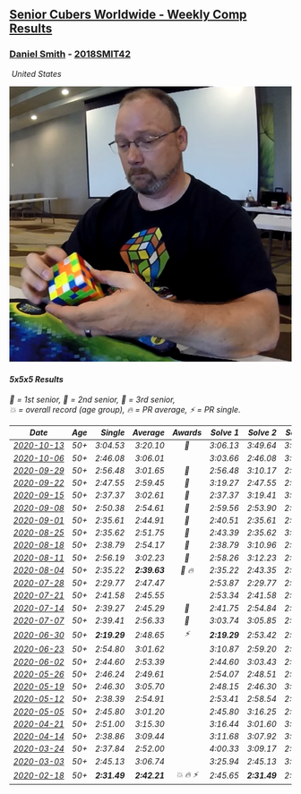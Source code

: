 <style>table {white-space: nowrap;}</style>
<link rel="stylesheet" type="text/css" href="/scw-comp/css/flags.css" />

## [Senior Cubers Worldwide - Weekly Comp Results](/scw-comp/results/)
### [Daniel Smith](README.md) - [2018SMIT42](https://www.worldcubeassociation.org/persons/2018SMIT42?event=555)

<i class="flag flag-US" />&nbsp;United States

![Daniel Smith](1570678334.png)

#### 5x5x5 Results

<span style="white-space: nowrap;">🥇 = 1st senior</span>, <span style="white-space: nowrap;">🥈 = 2nd senior</span>, <span style="white-space: nowrap;">🥉 = 3rd senior</span>, <span style="white-space: nowrap;">💥 = overall record (age group)</span>, <span style="white-space: nowrap;">🔥 = PR average</span>, <span style="white-space: nowrap;">⚡ = PR single</span>.

| Date | Age | Single | Average | Awards | Solve 1 | Solve 2 | Solve 3 | Solve 4 | Solve 5 | Video |
| :--: | :--: | --: | --: | :--: | --: | --: | --: | --: | --: | :-- |
| [2020-10-13](../../results/2020-10-13/555.md) | 50+ | 3:04.53 | 3:20.10 | 🥉 | 3:06.13 | 3:49.64 | 3:04.53 | DNS | DNS | [Desktop](https://www.facebook.com/events/746942356162446/permalink/751733412350007) / [Mobile](https://m.facebook.com/events/746942356162446?view=permalink&id=751733412350007) |
| [2020-10-06](../../results/2020-10-06/555.md) | 50+ | 2:46.08 | 3:06.01 |  | 3:03.66 | 2:46.08 | 3:28.29 | DNS | DNS | [Desktop](https://www.facebook.com/events/427181104911253/permalink/437238780572152) / [Mobile](https://m.facebook.com/events/427181104911253?view=permalink&id=437238780572152) |
| [2020-09-29](../../results/2020-09-29/555.md) | 50+ | 2:56.48 | 3:01.65 | 🥉 | 2:56.48 | 3:10.17 | 2:58.29 | DNS | DNS | [Desktop](https://www.facebook.com/events/427181104911253/permalink/431743861121644) / [Mobile](https://m.facebook.com/events/427181104911253?view=permalink&id=431743861121644) |
| [2020-09-22](../../results/2020-09-22/555.md) | 50+ | 2:47.55 | 2:59.45 | 🥉 | 3:19.27 | 2:47.55 | 2:51.54 | DNS | DNS | [Desktop](https://www.facebook.com/events/342541897161786/permalink/346735893409053) / [Mobile](https://m.facebook.com/events/342541897161786?view=permalink&id=346735893409053) |
| [2020-09-15](../../results/2020-09-15/555.md) | 50+ | 2:37.37 | 3:02.61 | 🥉 | 2:37.37 | 3:19.41 | 3:11.04 | DNS | DNS | [Desktop](https://www.facebook.com/events/655903882008117/permalink/661765348088637) / [Mobile](https://m.facebook.com/events/655903882008117?view=permalink&id=661765348088637) |
| [2020-09-08](../../results/2020-09-08/555.md) | 50+ | 2:50.38 | 2:54.61 | 🥉 | 2:59.56 | 2:53.90 | 2:50.38 | DNS | DNS | [Desktop](https://www.facebook.com/events/655903882008117/permalink/656010341997471) / [Mobile](https://m.facebook.com/events/655903882008117?view=permalink&id=656010341997471) |
| [2020-09-01](../../results/2020-09-01/555.md) | 50+ | 2:35.61 | 2:44.91 | 🥇 | 2:40.51 | 2:35.61 | 2:58.61 | DNS | DNS | [Desktop](https://www.facebook.com/events/987180995036806/permalink/992470331174539) / [Mobile](https://m.facebook.com/events/987180995036806?view=permalink&id=992470331174539) |
| [2020-08-25](../../results/2020-08-25/555.md) | 50+ | 2:35.62 | 2:51.75 | 🥉 | 2:43.39 | 2:35.62 | 3:16.24 | DNS | DNS | [Desktop](https://www.facebook.com/events/375269430142971/permalink/379899466346634) / [Mobile](https://m.facebook.com/events/375269430142971?view=permalink&id=379899466346634) |
| [2020-08-18](../../results/2020-08-18/555.md) | 50+ | 2:38.79 | 2:54.17 | 🥈 | 2:38.79 | 3:10.96 | 2:52.75 | DNS | DNS | [Desktop](https://www.facebook.com/events/3231806576868309/permalink/3252007768181523) / [Mobile](https://m.facebook.com/events/3231806576868309?view=permalink&id=3252007768181523) |
| [2020-08-11](../../results/2020-08-11/555.md) | 50+ | 2:56.19 | 3:02.23 | 🥈 | 2:58.26 | 3:12.23 | 2:56.19 | DNS | DNS | [Desktop](https://www.facebook.com/events/1112228215845470/permalink/1117137262021232) / [Mobile](https://m.facebook.com/events/1112228215845470?view=permalink&id=1117137262021232) |
| [2020-08-04](../../results/2020-08-04/555.md) | 50+ | 2:35.22 | **2:39.63** | 🥉 🔥 | 2:35.22 | 2:43.35 | 2:40.31 | DNS | DNS | [Desktop](https://www.facebook.com/events/770016233779888/permalink/775225113259000) / [Mobile](https://m.facebook.com/events/770016233779888?view=permalink&id=775225113259000) |
| [2020-07-28](../../results/2020-07-28/555.md) | 50+ | 2:29.77 | 2:47.47 |  | 2:53.87 | 2:29.77 | 2:55.87 | 2:41.78 | 2:46.75 | [Desktop](https://www.facebook.com/events/299658408049797/permalink/304803070868664) / [Mobile](https://m.facebook.com/events/299658408049797?view=permalink&id=304803070868664) |
| [2020-07-21](../../results/2020-07-21/555.md) | 50+ | 2:41.58 | 2:45.55 |  | 2:53.34 | 2:41.58 | 2:41.73 | DNS | DNS | [Desktop](https://www.facebook.com/events/3081159145282455/permalink/3097459720319064) / [Mobile](https://m.facebook.com/events/3081159145282455?view=permalink&id=3097459720319064) |
| [2020-07-14](../../results/2020-07-14/555.md) | 50+ | 2:39.27 | 2:45.29 | 🥉 | 2:41.75 | 2:54.84 | 2:39.27 | DNS | DNS | [Desktop](https://www.facebook.com/events/2729568740635198/permalink/2734110893514316) / [Mobile](https://m.facebook.com/events/2729568740635198?view=permalink&id=2734110893514316) |
| [2020-07-07](../../results/2020-07-07/555.md) | 50+ | 2:39.41 | 2:56.33 | 🥉 | 3:03.74 | 3:05.85 | 2:39.41 | DNS | DNS | [Desktop](https://www.facebook.com/events/307625317040136/permalink/311930559942945) / [Mobile](https://m.facebook.com/events/307625317040136?view=permalink&id=311930559942945) |
| [2020-06-30](../../results/2020-06-30/555.md) | 50+ | **2:19.29** | 2:48.65 | ⚡ | **2:19.29** | 2:53.42 | 2:40.69 | 2:51.84 | 3:06.68 | [Desktop](https://www.facebook.com/events/284746466306313/permalink/289286089185684) / [Mobile](https://m.facebook.com/events/284746466306313?view=permalink&id=289286089185684) |
| [2020-06-23](../../results/2020-06-23/555.md) | 50+ | 2:54.80 | 3:01.62 |  | 3:10.87 | 2:59.20 | 2:54.80 | DNS | DNS | [Desktop](https://www.facebook.com/events/268636114456043/permalink/281908189795502) / [Mobile](https://m.facebook.com/events/268636114456043?view=permalink&id=281908189795502) |
| [2020-06-02](../../results/2020-06-02/555.md) | 50+ | 2:44.60 | 2:53.39 |  | 2:44.60 | 3:03.43 | 2:52.14 | DNS | DNS | [Desktop](https://www.facebook.com/events/573401076937046/permalink/578239283119892) / [Mobile](https://m.facebook.com/events/573401076937046?view=permalink&id=578239283119892) |
| [2020-05-26](../../results/2020-05-26/555.md) | 50+ | 2:46.24 | 2:49.61 |  | 2:54.07 | 2:48.51 | 2:46.24 | DNS | DNS | [Desktop](https://www.facebook.com/events/637852836799991/permalink/641464449772163) / [Mobile](https://m.facebook.com/events/637852836799991?view=permalink&id=641464449772163) |
| [2020-05-19](../../results/2020-05-19/555.md) | 50+ | 2:46.30 | 3:05.70 |  | 2:48.15 | 2:46.30 | 3:42.66 | DNS | DNS | [Desktop](https://www.facebook.com/events/201300894172579/permalink/204240630545272) / [Mobile](https://m.facebook.com/events/201300894172579?view=permalink&id=204240630545272) |
| [2020-05-12](../../results/2020-05-12/555.md) | 50+ | 2:38.39 | 2:54.91 |  | 2:53.41 | 2:58.54 | 2:38.39 | 3:14.16 | 2:52.77 | [Desktop](https://www.facebook.com/events/276138643524223/permalink/279812426490178) / [Mobile](https://m.facebook.com/events/276138643524223?view=permalink&id=279812426490178) |
| [2020-05-05](../../results/2020-05-05/555.md) | 50+ | 2:45.80 | 3:01.20 |  | 2:45.80 | 3:16.25 | 2:59.07 | 2:54.89 | 3:09.65 | [Desktop](https://www.facebook.com/events/557526585195168/permalink/562154278065732) / [Mobile](https://m.facebook.com/events/557526585195168?view=permalink&id=562154278065732) |
| [2020-04-21](../../results/2020-04-21/555.md) | 50+ | 2:51.00 | 3:15.30 |  | 3:16.44 | 3:01.60 | 3:27.87 | 3:46.32 | 2:51.00 | [Desktop](https://www.facebook.com/events/538096063773916/permalink/542816846635171) / [Mobile](https://m.facebook.com/events/538096063773916?view=permalink&id=542816846635171) |
| [2020-04-14](../../results/2020-04-14/555.md) | 50+ | 2:38.86 | 3:09.44 |  | 3:11.68 | 3:07.92 | 3:24.15 | 3:08.73 | 2:38.86 | [Desktop](https://www.facebook.com/events/1400953806773430/permalink/1405783112957166) / [Mobile](https://m.facebook.com/events/1400953806773430?view=permalink&id=1405783112957166) |
| [2020-03-24](../../results/2020-03-24/555.md) | 50+ | 2:37.84 | 2:52.00 |  | 4:00.33 | 3:09.17 | 2:37.84 | 2:41.11 | 2:45.72 | [Desktop](https://www.facebook.com/events/5078365835514885/permalink/5104818136202988) / [Mobile](https://m.facebook.com/events/5078365835514885?view=permalink&id=5104818136202988) |
| [2020-03-03](../../results/2020-03-03/555.md) | 50+ | 2:45.13 | 3:06.74 |  | 3:25.94 | 2:45.13 | 3:09.16 | DNS | DNS | [Desktop](https://www.facebook.com/events/2637344919882558/permalink/2642874512662932) / [Mobile](https://m.facebook.com/events/2637344919882558?view=permalink&id=2642874512662932) |
| [2020-02-18](../../results/2020-02-18/555.md) | 50+ | **2:31.49** | **2:42.21** | 💥 🔥 ⚡ | 2:45.65 | **2:31.49** | 2:49.49 | DNS | DNS | [Desktop](https://www.facebook.com/events/538921670053895/permalink/539390146673714) / [Mobile](https://m.facebook.com/events/538921670053895?view=permalink&id=539390146673714) |


<!-- Global site tag (gtag.js) - Google Analytics -->
<script async src="https://www.googletagmanager.com/gtag/js?id=UA-86348435-3"></script>
<script>window.dataLayer = window.dataLayer || []; function gtag() {dataLayer.push(arguments);} gtag('js', new Date()); gtag('config', 'UA-86348435-3');</script>
